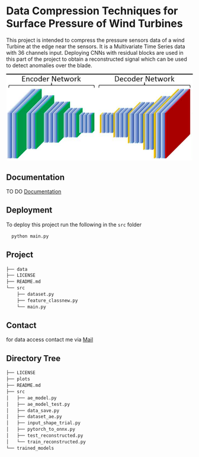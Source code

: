 # Data Compression Techniques for Surface Pressure of Wind Turbines

This project is intended to compress the pressure sensors data of a wind Turbine at the edge near the sensors. It is a Multivariate Time Series data with 36 channels input. Deploying CNNs with residual blocks are used in this part of the project to obtain a reconstructed signal which can be used to detect anomalies over the blade.  

![Logo](plots/encoder_decoder.png)


## Documentation

TO DO 
[Documentation](https://linktodocumentation)


## Deployment

To deploy this project run the following in the ``` src ``` folder

```bash
  python main.py 
```

## Project 

```bash
├── data
├── LICENSE
├── README.md
└── src
    ├── dataset.py
    ├── feature_classnew.py
    └── main.py


```

## Contact 

for data access contact me via [Mail](amirhossein.moallem2@unibo.it)
## Directory Tree
```bash
├── LICENSE
├── plots
├── README.md
├── src
│   ├── ae_model.py
│   ├── ae_model_test.py
│   ├── data_save.py
│   ├── dataset_ae.py
│   ├── input_shape_trial.py
│   ├── pytorch_to_onnx.py
│   ├── test_reconstructed.py
│   └── train_reconstructed.py
└── trained_models
```
